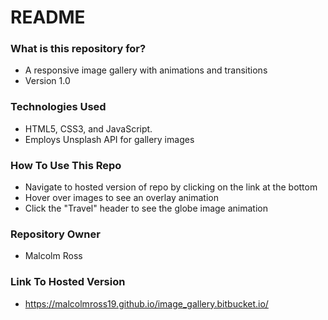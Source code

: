 # README #

### What is this repository for? ###

* A responsive image gallery with animations and transitions
* Version 1.0

### Technologies Used ###

* HTML5, CSS3, and JavaScript.
* Employs Unsplash API for gallery images

### How To Use This Repo ###

* Navigate to hosted version of repo by clicking on the link at the bottom
* Hover over images to see an overlay animation
* Click the "Travel" header to see the globe image animation

### Repository Owner ###

* Malcolm Ross

### Link To Hosted Version ###
* https://malcolmross19.github.io/image_gallery.bitbucket.io/
